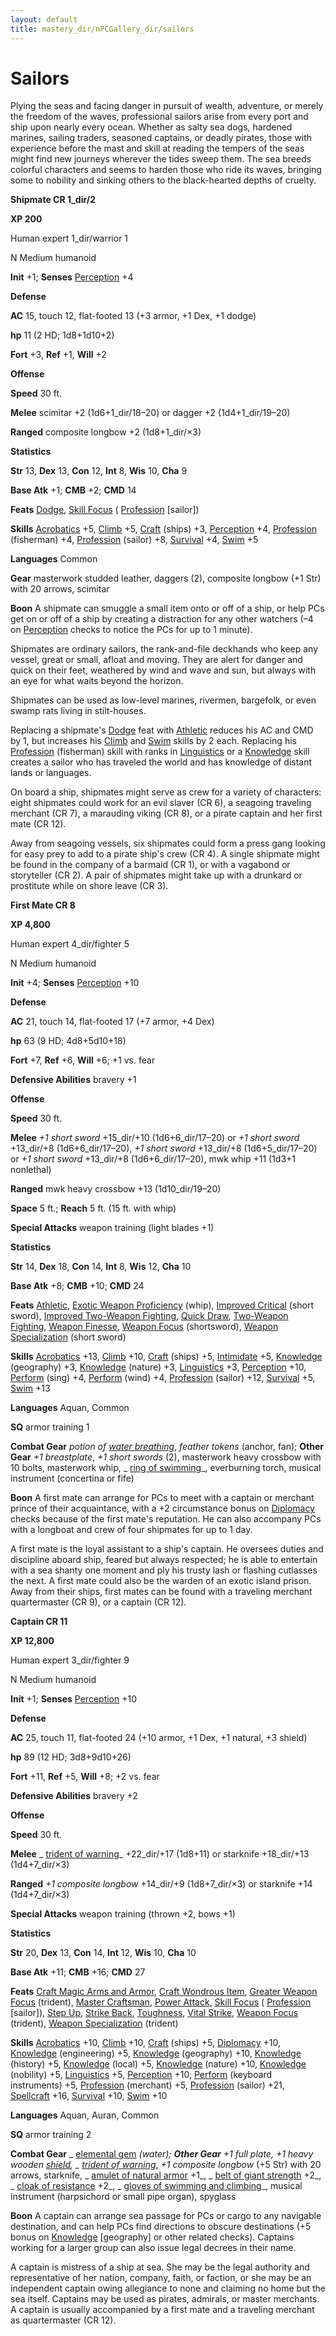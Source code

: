 ```yaml
---
layout: default
title: mastery_dir/nPCGallery_dir/sailors
---
```

# Sailors

Plying the seas and facing danger in pursuit of wealth, adventure, or merely the freedom of the waves, professional sailors arise from every port and ship upon nearly every ocean. Whether as salty sea dogs, hardened marines, sailing traders, seasoned captains, or deadly pirates, those with experience before the mast and skill at reading the tempers of the seas might find new journeys wherever the tides sweep them. The sea breeds colorful characters and seems to harden those who ride its waves, bringing some to nobility and sinking others to the black-hearted depths of cruelty.

**Shipmate CR 1_dir/2**

**XP 200**

Human expert 1_dir/warrior 1

N Medium humanoid

**Init** +1; **Senses** [Perception](../../../../skills_dir/perception#_perception) +4

**Defense**

**AC** 15, touch 12, flat-footed 13 (+3 armor, +1 Dex, +1 dodge)

**hp** 11 (2 HD; 1d8+1d10+2)

**Fort** +3, **Ref** +1, **Will** +2

**Offense**

**Speed** 30 ft.

**Melee** scimitar +2 (1d6+1_dir/18–20) or dagger +2 (1d4+1_dir/19–20)

**Ranged** composite longbow +2 (1d8+1_dir/×3)

**Statistics**

**Str** 13, **Dex** 13, **Con** 12, **Int** 8, **Wis** 10, **Cha** 9

**Base Atk** +1; **CMB** +2; **CMD** 14

**Feats** [Dodge](../../../../feats#_dodge), [Skill Focus](../../../../feats#_skill-focus) ( [Profession](../../../../skills_dir/profession#_profession) [sailor])

**Skills** [Acrobatics](../../../../skills_dir/acrobatics#_acrobatics) +5, [Climb](../../../../skills_dir/climb#_climb) +5, [Craft](../../../../skills_dir/craft#_craft) (ships) +3, [Perception](../../../../skills_dir/perception#_perception) +4, [Profession](../../../../skills_dir/profession#_profession) (fisherman) +4, [Profession](../../../../skills_dir/profession#_profession) (sailor) +8, [Survival](../../../../skills_dir/survival#_survival) +4, [Swim](../../../../skills_dir/swim#_swim) +5

**Languages** Common

**Gear** masterwork studded leather, daggers (2), composite longbow (+1 Str) with 20 arrows, scimitar

**Boon** A shipmate can smuggle a small item onto or off of a ship, or help PCs get on or off of a ship by creating a distraction for any other watchers (–4 on [Perception](../../../../skills_dir/perception#_perception) checks to notice the PCs for up to 1 minute).

Shipmates are ordinary sailors, the rank-and-file deckhands who keep any vessel, great or small, afloat and moving. They are alert for danger and quick on their feet, weathered by wind and wave and sun, but always with an eye for what waits beyond the horizon.

Shipmates can be used as low-level marines, rivermen, bargefolk, or even swamp rats living in stilt-houses.

Replacing a shipmate's [Dodge](../../../../feats#_dodge) feat with [Athletic](../../../../feats#_athletic) reduces his AC and CMD by 1, but increases his [Climb](../../../../skills_dir/climb#_climb) and [Swim](../../../../skills_dir/swim#_swim) skills by 2 each. Replacing his [Profession](../../../../skills_dir/profession#_profession) (fisherman) skill with ranks in [Linguistics](../../../../skills_dir/linguistics#_linguistics) or a [Knowledge](../../../../skills_dir/knowledge#_knowledge) skill creates a sailor who has traveled the world and has knowledge of distant lands or languages.

On board a ship, shipmates might serve as crew for a variety of characters: eight shipmates could work for an evil slaver (CR 6), a seagoing traveling merchant (CR 7), a marauding viking (CR 8), or a pirate captain and her first mate (CR 12).

Away from seagoing vessels, six shipmates could form a press gang looking for easy prey to add to a pirate ship's crew (CR 4). A single shipmate might be found in the company of a barmaid (CR 1), or with a vagabond or storyteller (CR 2). A pair of shipmates might take up with a drunkard or prostitute while on shore leave (CR 3).

**First Mate CR 8**

**XP 4,800**

Human expert 4_dir/fighter 5

N Medium humanoid

**Init** +4; **Senses** [Perception](../../../../skills_dir/perception#_perception) +10

**Defense**

**AC** 21, touch 14, flat-footed 17 (+7 armor, +4 Dex)

**hp** 63 (9 HD; 4d8+5d10+18)

**Fort** +7, **Ref** +6, **Will** +6; +1 vs. fear

**Defensive Abilities** bravery +1

**Offense**

**Speed** 30 ft.

**Melee** _+1 short sword_ +15_dir/+10 (1d6+6_dir/17–20) or _+1 short sword_ +13_dir/+8 (1d6+6_dir/17–20), _+1 short sword_ +13_dir/+8 (1d6+5_dir/17–20) or _+1 short sword_ +13_dir/+8 (1d6+6_dir/17–20), mwk whip +11 (1d3+1 nonlethal)

**Ranged** mwk heavy crossbow +13 (1d10_dir/19–20)

**Space** 5 ft.; **Reach** 5 ft. (15 ft. with whip)

**Special Attacks** weapon training (light blades +1)

**Statistics**

**Str** 14, **Dex** 18, **Con** 14, **Int** 8, **Wis** 12, **Cha** 10

**Base Atk** +8; **CMB** +10; **CMD** 24

**Feats** [Athletic](../../../../feats#_athletic), [Exotic Weapon Proficiency](../../../../feats#_exotic-weapon-proficiency) (whip), [Improved Critical](../../../../feats#_improved-critical) (short sword), [Improved Two-Weapon Fighting](../../../../feats#_improved-two-weapon-fighting), [Quick Draw](../../../../feats#_quick-draw), [Two-Weapon Fighting](../../../../feats#_two-weapon-fighting), [Weapon Finesse](../../../../feats#_weapon-finesse), [Weapon Focus](../../../../feats#_weapon-focus) (shortsword), [Weapon Specialization](../../../../feats#_weapon-specialization) (short sword)

**Skills** [Acrobatics](../../../../skills_dir/acrobatics#_acrobatics) +13, [Climb](../../../../skills_dir/climb#_climb) +10, [Craft](../../../../skills_dir/craft#_craft) (ships) +5, [Intimidate](../../../../skills_dir/intimidate#_intimidate) +5, [Knowledge](../../../../skills_dir/knowledge#_knowledge) (geography) +3, [Knowledge](../../../../skills_dir/knowledge#_knowledge) (nature) +3, [Linguistics](../../../../skills_dir/linguistics#_linguistics) +3, [Perception](../../../../skills_dir/perception#_perception) +10, [Perform](../../../../skills_dir/perform#_perform) (sing) +4, [Perform](../../../../skills_dir/perform#_perform) (wind) +4, [Profession](../../../../skills_dir/profession#_profession) (sailor) +12, [Survival](../../../../skills_dir/survival#_survival) +5, [Swim](../../../../skills_dir/swim#_swim) +13

**Languages** Aquan, Common

**SQ** armor training 1

**Combat Gear** _potion of [water breathing](../../../../spells_dir/waterBreathing#_water-breathing)_, _feather tokens_ (anchor, fan); **Other Gear** _+1 breastplate_, _+1 short swords_ (2), masterwork heavy crossbow with 10 bolts, masterwork whip, _ [ring of swimming](../../../../magicItems_dir/rings#_ring-of-swimming)_, everburning torch, musical instrument (concertina or fife)

**Boon** A first mate can arrange for PCs to meet with a captain or merchant prince of their acquaintance, with a +2 circumstance bonus on [Diplomacy](../../../../skills_dir/diplomacy#_diplomacy) checks because of the first mate's reputation. He can also accompany PCs with a longboat and crew of four shipmates for up to 1 day.

A first mate is the loyal assistant to a ship's captain. He oversees duties and discipline aboard ship, feared but always respected; he is able to entertain with a sea shanty one moment and ply his trusty lash or flashing cutlasses the next. A first mate could also be the warden of an exotic island prison. Away from their ships, first mates can be found with a traveling merchant quartermaster (CR 9), or a captain (CR 12).

**Captain CR 11**

**XP 12,800**

Human expert 3_dir/fighter 9

N Medium humanoid

**Init** +1; **Senses** [Perception](../../../../skills_dir/perception#_perception) +10

**Defense**

**AC** 25, touch 11, flat-footed 24 (+10 armor, +1 Dex, +1 natural, +3 shield)

**hp** 89 (12 HD; 3d8+9d10+26)

**Fort** +11, **Ref** +5, **Will** +8; +2 vs. fear

**Defensive Abilities** bravery +2

**Offense**

**Speed** 30 ft.

**Melee** _ [trident of warning](../../../../magicItems_dir/weapons#_trident-of-warning)_ +22_dir/+17 (1d8+11) or starknife +18_dir/+13 (1d4+7_dir/×3)

**Ranged** _+1 composite longbow_ +14_dir/+9 (1d8+7_dir/×3) or starknife +14 (1d4+7_dir/×3)

**Special Attacks** weapon training (thrown +2, bows +1)

**Statistics**

**Str** 20, **Dex** 13, **Con** 14, **Int** 12, **Wis** 10, **Cha** 10

**Base Atk** +11; **CMB** +16; **CMD** 27

**Feats** [Craft Magic Arms and Armor](../../../../feats#_craft-magic-arms-and-armor), [Craft Wondrous Item](../../../../feats#_craft-wondrous-item), [Greater Weapon Focus](../../../../feats#_greater-weapon-focus) (trident), [Master Craftsman](../../../../feats#_master-craftsman), [Power Attack](../../../../feats#_power-attack), [Skill Focus](../../../../feats#_skill-focus) ( [Profession](../../../../skills_dir/profession#_profession) [sailor]), [Step Up](../../../../feats#_step-up), [Strike Back](../../../../feats#_strike-back), [Toughness](../../../../feats#_toughness), [Vital Strike](../../../../feats#_vital-strike), [Weapon Focus](../../../../feats#_weapon-focus) (trident), [Weapon Specialization](../../../../feats#_weapon-specialization) (trident)

**Skills** [Acrobatics](../../../../skills_dir/acrobatics#_acrobatics) +10, [Climb](../../../../skills_dir/climb#_climb) +10, [Craft](../../../../skills_dir/craft#_craft) (ships) +5, [Diplomacy](../../../../skills_dir/diplomacy#_diplomacy) +10, [Knowledge](../../../../skills_dir/knowledge#_knowledge) (engineering) +5, [Knowledge](../../../../skills_dir/knowledge#_knowledge) (geography) +10, [Knowledge](../../../../skills_dir/knowledge#_knowledge) (history) +5, [Knowledge](../../../../skills_dir/knowledge#_knowledge) (local) +5, [Knowledge](../../../../skills_dir/knowledge#_knowledge) (nature) +10, [Knowledge](../../../../skills_dir/knowledge#_knowledge) (nobility) +5, [Linguistics](../../../../skills_dir/linguistics#_linguistics) +5, [Perception](../../../../skills_dir/perception#_perception) +10, [Perform](../../../../skills_dir/perform#_perform) (keyboard instruments) +5, [Profession](../../../../skills_dir/profession#_profession) (merchant) +5, [Profession](../../../../skills_dir/profession#_profession) (sailor) +21, [Spellcraft](../../../../skills_dir/spellcraft#_spellcraft) +16, [Survival](../../../../skills_dir/survival#_survival) +10, [Swim](../../../../skills_dir/swim#_swim) +10

**Languages** Aquan, Auran, Common

**SQ** armor training 2

**Combat Gear** _ [elemental gem](../../../../magicItems_dir/wondrousItems#_elemental-gem) _(water); **Other Gear** _+1 full plate_, _+1 heavy wooden [shield](../../../../spells_dir/shield#_shield)_, _ [trident of warning](../../../../magicItems_dir/weapons#_trident-of-warning)_, _+1 composite longbow_ (+5 Str) with 20 arrows, starknife, _ [amulet of natural armor](../../../../magicItems_dir/wondrousItems#_amulet-of-natural-armor) +1_, _ [belt of giant strength](../../../../magicItems_dir/wondrousItems#_belt-of-giant-strength) +2_, _ [cloak of resistance](../../../../magicItems_dir/wondrousItems#_cloak-of-resistance) +2_, _ [gloves of swimming and climbing](../../../../magicItems_dir/wondrousItems#_gloves-of-swimming-and-climbing)_, musical instrument (harpsichord or small pipe organ), spyglass

**Boon** A captain can arrange sea passage for PCs or cargo to any navigable destination, and can help PCs find directions to obscure destinations (+5 bonus on [Knowledge](../../../../skills_dir/knowledge#_knowledge) [geography] or other related checks). Captains working for a larger group can also issue legal decrees in their name.

A captain is mistress of a ship at sea. She may be the legal authority and representative of her nation, company, faith, or faction, or she may be an independent captain owing allegiance to none and claiming no home but the sea itself. Captains may be used as pirates, admirals, or master merchants. A captain is usually accompanied by a first mate and a traveling merchant as quartermaster (CR 12).

